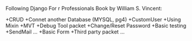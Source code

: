 Following Django For r Professionals Book by William S. Vincent:

+CRUD                               +Connet another Database (MYSQL, pg4)
+CustomUser                         +Using Mixin
+MVT                                +Debug Tool packet
+Change/Reset Password              +Basic testing
+SendMail                           ...
+Basic Form
+Third party packet ...
